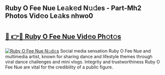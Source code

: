 ## Ruby O Fee Nue Le𝚊k𝚎d N𝚞𝚍es - Part-Mh2 Photos Vid𝚎o Le𝚊ks nhwo0

# <h2><a href="http://fb9brao.evod.top/?m=Ruby+O+Fee+Nue">🔗 👉🔴 Ruby O Fee Nue Vid𝚎o Ph𝚘t𝚘s</a></h2>

[![Ruby O Fee Nue N𝚞d𝚎s](https://i.imgur.com/8V9OHl7.gif)](http://fb9brao.evod.top/?m=Ruby+O+Fee+Nue)
Social media sensation Ruby O Fee Nue and multimedia artist, known for sharing dance and lifestyle themes through viral dance challenges and mini vlogs. Integrity and trustworthiness Ruby O Fee Nue are vital for the credibility of a public figure. 
